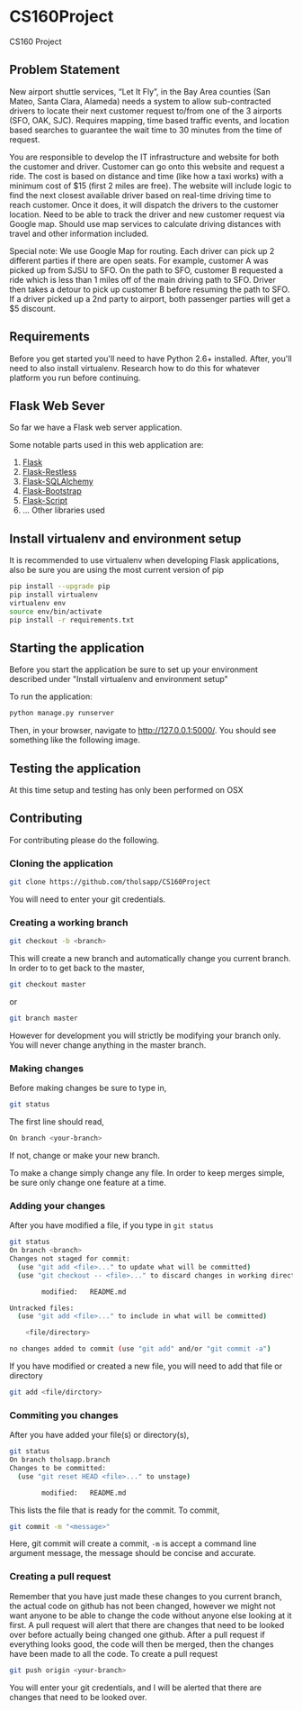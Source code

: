 # CS160Project
CS160 Project

## Problem Statement

New airport shuttle services, “Let It Fly”, in the Bay Area counties (San Mateo,
Santa Clara, Alameda) needs a system to allow sub-contracted drivers to locate their next customer
request to/from one of the 3 airports (SFO, OAK, SJC). Requires mapping, time based traffic events, and
location based searches to guarantee the wait time to 30 minutes from the time of request.

You are responsible to develop the IT infrastructure and website for both the customer and driver.
Customer can go onto this website and request a ride.  The cost is based on distance and time (like how a
taxi works) with a minimum cost of $15 (first 2 miles are free).  The website will include logic to find the
next closest available driver based on real-time driving time to reach customer.  Once it does, it will
dispatch the drivers to the customer location.  Need to be able to track the driver and new customer
request via Google map.  Should use map services to calculate driving distances with travel and other
information included.

Special note: We use Google Map for routing.  Each driver can pick up 2 different parties if there are
open seats.  For example, customer A was picked up from SJSU to SFO.  On the path to SFO, customer B
requested a ride which is less than 1 miles off of the main driving path to SFO.  Driver then takes a detour
to pick up customer B before resuming the path to SFO.  If a driver picked up a 2nd party to airport, both
passenger parties will get a $5 discount.


## Requirements
Before you get started you'll need to have Python 2.6+ installed. After, you'll
need to also install virtualenv. Research how to do this for whatever platform
you run before continuing.

## Flask Web Sever
So far we have a Flask web server application.

Some notable parts used in this web application are:

  1. [Flask](http://flask.pocoo.org/)
  2. [Flask-Restless](https://flask-restless.readthedocs.org/en/latest/)
  3. [Flask-SQLAlchemy](https://pythonhosted.org/Flask-SQLAlchemy/)
  4. [Flask-Bootstrap](http://pythonhosted.org/Flask-Bootstrap/)
  5. [Flask-Script](http://flask-script.readthedocs.org/en/latest/)
  6. ... Other libraries used

## Install virtualenv and environment setup
It is recommended to use virtualenv when developing Flask applications,
also be sure you are using the most current version of pip

```bash
pip install --upgrade pip
pip install virtualenv
virtualenv env
source env/bin/activate
pip install -r requirements.txt
```

## Starting the application
Before you start the application be sure to set up your environment
described under "Install virtualenv and environment setup"

To run the application:
```bash
python manage.py runserver
```
Then, in your browser, navigate to http://127.0.0.1:5000/. You should see
something like the following image.

## Testing the application
At this time setup and testing has only been performed on OSX

## Contributing
For contributing please do the following.
### Cloning the application
```bash
git clone https://github.com/tholsapp/CS160Project
```
You will need to enter your git credentials.
### Creating a working branch
```bash
git checkout -b <branch>
```
This will create a new branch and automatically change you current branch.
In order to to get back to the master,
```bash
git checkout master
```
or
```bash
git branch master
```
However for development you will strictly be modifying your branch only.
You will never change anything in the master branch.
### Making changes
Before making changes be sure to type in,
```bash
git status
```
The first line should read,
```bash
On branch <your-branch>
```
If not, change or make your new branch.

To make a change simply change any file. In order to keep merges simple,
be sure only change one feature at a time.
### Adding your changes
After you have modified a file, if you type in `git status`
```bash
git status
On branch <branch>
Changes not staged for commit:
  (use "git add <file>..." to update what will be committed)
  (use "git checkout -- <file>..." to discard changes in working directory)

        modified:   README.md

Untracked files:
  (use "git add <file>..." to include in what will be committed)

  	<file/directory>

no changes added to commit (use "git add" and/or "git commit -a")
```
If you have modified or created a new file, you will need to add that
file or directory
```bash
git add <file/dirctory>
```
### Commiting you changes
After you have added your file(s) or directory(s),
```bash
git status
On branch tholsapp.branch
Changes to be committed:
  (use "git reset HEAD <file>..." to unstage)

        modified:   README.md
```
This lists the file that is ready for the commit. To commit,
```bash
git commit -m "<message>"
```
Here, git commit will create a commit, `-m` is accept a command line argument message,
the message should be concise and accurate.
### Creating a pull request
Remember that you have just made these changes to you current branch, the actual code
on github has not been changed, however we might not want anyone to be able to change
the code without anyone else looking at it first. A pull request will alert that there
are changes that need to be looked over before actually being changed one github. After
a pull request if everything looks good, the code will then be merged, then the changes
have been made to all the code.
To create a pull request
```bash
git push origin <your-branch>
```
You will enter your git credentials, and I will be alerted that there are changes that
need to be looked over.
